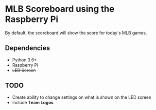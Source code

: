 # MLB Scoreboard using the Raspberry Pi
By default, the scoreboard will show the score for today's MLB games.

## Dependencies
- Python 3.6+
- Raspberry Pi
- ~~LED Screen~~


## TODO
- Create ability to change settings on what is shown on the LED screen
- Include **Team Logos**